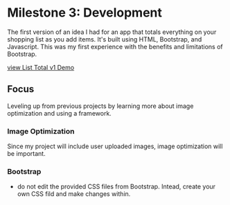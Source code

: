 # Milestone 3: Development
The first version of an idea I had for an app that totals everything on your shopping list as you add items. It's built using HTML, Bootstrap, and Javascript. This was my first experience with the benefits and limitations of Bootstrap.

[view List Total v1 Demo](https://aprilvanderslice.github.io/Totalist_v1/)


## Focus
Leveling up from previous projects by learning more about image optimization and using a framework. 

### Image Optimization

Since my project will include user uploaded images, image optimization will be important. 


### Bootstrap
- do not edit the provided CSS files from Bootstrap. Intead, create your own CSS fild and make changes within.

